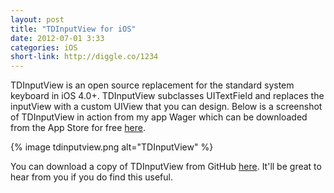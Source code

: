 ```yaml
---
layout: post
title: "TDInputView for iOS"
date: 2012-07-01 3:33
categories: iOS
short-link: http://diggle.co/1234
---
```


TDInputView is an open source replacement for the standard system keyboard in iOS 4.0+. TDInputView subclasses UITextField and replaces the inputView with a custom UIView that you can design. Below is a screenshot of TDInputView in action from my app Wager which can be downloaded from the App Store for free [here](http://itunes.apple.com/us/app/wager-lite/id405046159?mt=8).

{% image tdinputview.png alt="TDInputView" %}

You can download a copy of TDInputView from GitHub [here](https://github.com/tomdiggle/TDInputView). It'll be great to hear from you if you do find this useful.
